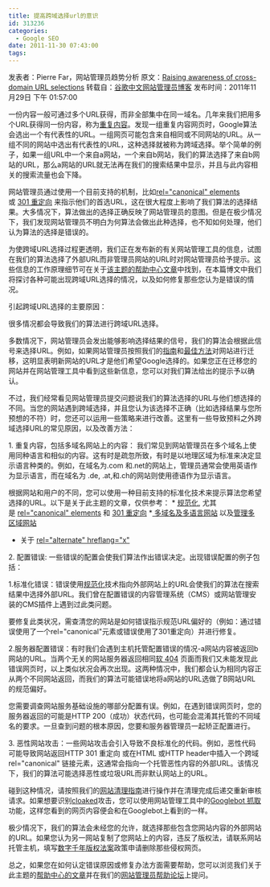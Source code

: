 ```yaml
---
title: 提高跨域选择url的意识
id: 313236
categories:
  - Google SEO
date: 2011-11-30 07:43:00
tags:
---
```


发表者：Pierre Far，网站管理员趋势分析
原文：[Raising awareness of cross-domain URL selections](http://googlewebmastercentral.blogspot.com/2011/10/raising-awareness-of-cross-domain-url.html)
转载自：[谷歌中文网站管理员博客](http://googlewebmaster-cn.blogspot.com/2011/11/url.html)
发布时间：2011年11月29日 下午 01:57:00

一份内容一般可通过多个URL获得，而非全部集中在同一域名。几年来我们把用多个URL获得同一份内容，称为[重复内容](http://www.google.com/support/webmasters/bin/answer.py?answer=66359)。发现一组重复内容网页时，Google算法会选出一个有代表性的URL。一组网页可能包含来自相同或不同网站的URL。从一组不同的网站中选出有代表性的URL，这种选择就被称为跨域选择。举个简单的例子，如果一组URL中一个来自a网站，一个来自b网站，我们的算法选择了来自b网站的URL，那么a网站的URL就无法再在我们的搜索结果中显示，并且与此内容相关的搜索流量也会下降。

网站管理员通过使用一个目前支持的机制，比如[rel="canonical" elements ](http://www.google.com/support/webmasters/bin/answer.py?answer=139394)或 [301 重定向](http://www.google.com/support/webmasters/bin/answer.py?answer=93633) 来指示他们的首选URL，这在很大程度上影响了我们算法的选择结果。大多情况下，算法做出的选择正确反映了网站管理员的意图。但是在极少情况下，我们发现网站管理员不明白为何算法会做出此种选择，也不知如何处理，他们认为算法的选择是错误的。

为使跨域URL选择过程更透明，我们正在发布新的有关网站管理工具的信息，试图在我们的算法选择了外部URL而非管理员网站的URL时对网站管理员给予提示。这些信息的工作原理细节可在关于[该主题的帮助中心文章](http://www.google.com/support/webmasters/bin/answer.py?answer=1716747&amp;topic=20985)中找到，在本篇博文中我们将探讨各种可能出现跨域URL选择的情况，以及如何修复那些您认为是错误的情况。

引起跨域URL选择的主要原因：

很多情况都会导致我们的算法进行跨域URL选择。

多数情况下，网站管理员会发出能够影响选择结果的信号，我们的算法会根据此信号来选择URL。例如，如果网站管理员按照我们的[指南](http://www.google.com/support/webmasters/bin/answer.py?answer=83105)和[最佳方法](http://www.google.com.hk/ggblog/googlewebmaster-cn/2008/05/blog-post.html)对网站进行迁移，这明显表明新网站的URL才是他们希望Google选择的。如果您正在迁移您的网站并在网站管理工具中看到这些新信息，您可以对我们算法给出的提示予以确认。

不过，我们经常看见网站管理员提交问题说我们的算法选择的URL与他们想选择的不同。当您的网站遇到跨域选择，并且您认为该选择不正确（比如选择结果与您所预想的不符）时，您还可以运用一些策略来进行改善。这里有一些导致预料之外跨域选择URL的常见原因，以及改善方法：

1\. 重复内容，包括多域名网站上的内容：
我们常见到网站管理员在多个域名上使用同种语言和相似的内容。这有时是疏忽所致，有时是以地理区域为标准来决定显示语言种类的。例如，在域名为.com 和.net的网站上，管理员通常会使用英语作为显示语言，而在域名为 .de, .at,和.ch的网站则使用德语作为显示语言。

根据网站和用户的不同，您可以使用一种目前支持的标准化技术来提示算法您希望选择的URL。以下是关于此主题的文章，仅供参考：
* [规范化](http://www.google.com/support/webmasters/bin/answer.py?answer=139066), 尤其是 [rel="canonical" elements](http://www.google.com/support/webmasters/bin/answer.py?answer=139394) 和 [301 重定向](http://www.google.com/support/webmasters/bin/answer.py?answer=93633)
*[ 多域名及多语言网站](http://www.google.com/support/webmasters/bin/answer.py?answer=182192) 以及[管理多区域网站](http://www.google.com.hk/ggblog/googlewebmaster-cn/2010/04/blog-post.html)
* 关于 [rel="alternate" hreflang="x"](http://www.google.com/support/webmasters/bin/answer.py?answer=189077)

2\. 配置错误: 一些错误的配置会使我们算法作出错误决定。出现错误配置的例子包括：

1.标准化错误：错误使用[规范化](http://www.google.com/support/webmasters/bin/answer.py?answer=139066)技术指向外部网站上的URL会使我们的算法在搜索结果中选择外部URL。我们曾在配置错误的内容管理系统（CMS）或网站管理安装的CMS插件上遇到过此类问题。

要修复此类状况，需查清您的网站是如何错误指示规范URL偏好的（例如：通过错误使用了一个rel="canonical"元素或错误使用了301重定向）并进行修复。

2.服务器配置错误：有时我们会遇到主机托管配置错误的情况-a网站内容被返回b网站的URL。当两个无关的网站服务器返回相同[软 404](http://www.google.com/support/webmasters/bin/answer.py?answer=181708) 页面而我们又未能发现此错误网页时，以上类似状况会再次出现。这两种情况中，我们都会认为相同内容正从两个不同网站返回，而我们的算法可能错误地将a网站的URL选做了B网站URL的规范偏好。

您需要调查网站服务基础设施的哪部分配置有误。例如，在遇到错误网页时，您的服务器返回的可能是HTTP 200（成功）状态代码，也可能会混淆其托管的不同域名的要求。一旦查到问题的根本原因，您要和服务器管理员一起矫正配置进行。

3\. 恶性网站攻击：一些网站攻击会引入导致不良标准化的代码。例如，恶性代码可能导致网站返回HTTP 301 重定向 或在HTML 或HTTP header中插入一个跨域rel="canonical" 链接元素，这通常会指向一个托管恶性内容的外部URL。该情况下，我们的算法可能选择恶性或垃圾URL而非默认网站上的URL。

碰到这种情况，请按照我们的[网站清理指南](http://www.google.com/support/webmasters/bin/answer.py?answer=163634)进行操作并在清理完成后递交重新审核请求。如果想要识别[cloaked](http://www.google.com/support/webmasters/bin/answer.py?answer=66355)攻击，您可以使用网站管理工具中的[Googlebot 抓取](http://www.google.com/support/webmasters/bin/answer.py?answer=158587)功能，这样您看到的网页内容便会和在Googlebot上看到的一样。

极少情况下，我们的算法会未经您的允许，就选择那些包含您网站内容的外部网站的URL。如果您认为另一网站复制了您网站上的内容，违反了版权法，请联系网站托管主机，填写[数字千年版权法案](http://www.google.com/support/bin/answer.py?answer=1386831)政策申请删除那些侵权网页。

总之，如果您在如何认定错误原因或修复办法方面需要帮助，您可以浏览我们关于此主题的[帮助中心的文章](http://www.google.com/support/webmasters/bin/answer.py?answer=1716747&amp;topic=20985)并在我们的[网站管理员帮助论坛](http://www.google.com/support/forum/p/webmasters?hl=zh-cn)上提问。